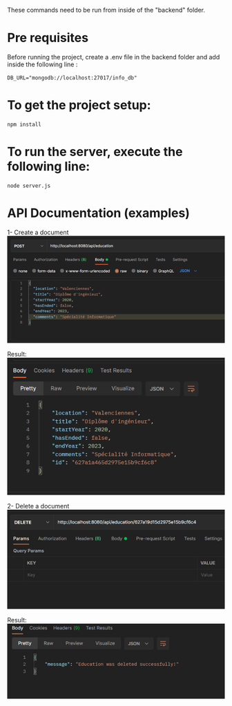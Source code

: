 These commands need to be run from inside of the "backend" folder.


# Pre requisites 

Before running the project, create a .env file in the backend folder and add inside the following line :

```
DB_URL="mongodb://localhost:27017/info_db"
```

# To get the project setup:
```
npm install
```

# To run the server, execute the following line:
```
node server.js
```

# API Documentation (examples)
 1- Create a document 
 ![alt text](./img/img1.png)

 Result:
 ![alt text](./img/result1.png)

  2- Delete a document 
 ![alt text](./img/img2.png)

 Result:
 ![alt text](./img/result2.png)